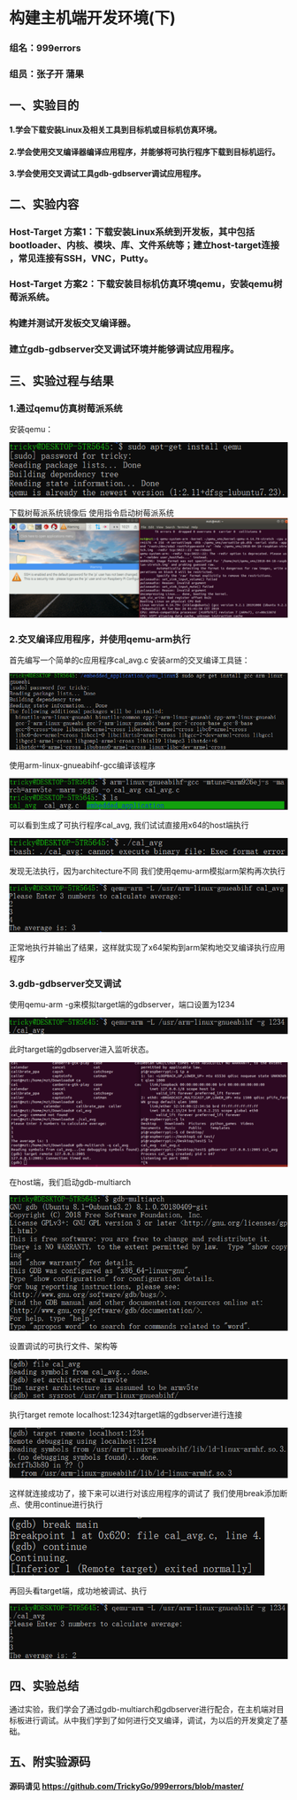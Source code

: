 # 构建主机端开发环境(下)

### 组名：999errors
### 组员：张子开 蒲果

## 一、实验目的
#### 1.学会下载安装Linux及相关工具到目标机或目标机仿真环境。  
#### 2.学会使用交叉编译器编译应用程序，并能够将可执行程序下载到目标机运行。 
#### 3.学会使用交叉调试工具gdb-gdbserver调试应用程序。 

## 二、实验内容
### Host-Target 方案1：下载安装Linux系统到开发板，其中包括bootloader、内核、模块、库、文件系统等；建立host-target连接 ，常见连接有SSH，VNC，Putty。 
### Host-Target 方案2：下载安装目标机仿真环境qemu，安装qemu树莓派系统。
### 构建并测试开发板交叉编译器。 
### 建立gdb-gdbserver交叉调试环境并能够调试应用程序。 

## 三、实验过程与结果

### 1.通过qemu仿真树莓派系统
安装qemu：

![img](./img/install_qemu.png)

下载树莓派系统镜像后 使用指令启动树莓派系统
![img](./img/start.png)

### 2.交叉编译应用程序，并使用qemu-arm执行

首先编写一个简单的c应用程序cal_avg.c
安装arm的交叉编译工具链：

![img](./img/install_gcc-arm-linux-gnueabi.png)

使用arm-linux-gnueabihf-gcc编译该程序

![img](./img/1.png)

可以看到生成了可执行程序cal_avg, 我们试试直接用x64的host端执行

![img](./img/2.png)

发现无法执行，因为architecture不同
我们使用qemu-arm模拟arm架构再次执行

![img](./img/3.png)

正常地执行并输出了结果，这样就实现了x64架构到arm架构地交叉编译执行应用程序
### 3.gdb-gdbserver交叉调试
使用qemu-arm -g来模拟target端的gdbserver，端口设置为1234

![img](./img/4.png)

此时target端的gdbserver进入监听状态。

![img](./img/listen.png)

在host端，我们启动gdb-multiarch

![img](./img/6.png)

设置调试的可执行文件、架构等

![img](./img/7.png)

执行target remote localhost:1234对target端的gdbserver进行连接

![img](./img/8.png)

这样就连接成功了，接下来可以进行对该应用程序的调试了
我们使用break添加断点、使用continue进行执行

![img](./img/9.png)

再回头看target端，成功地被调试、执行

![img](./img/5.png)
## 四、实验总结
通过实验，我们学会了通过gdb-multiarch和gdbserver进行配合，在主机端对目标板进行调试。从中我们学到了如何进行交叉编译，调试，为以后的开发奠定了基础。


## 五、附实验源码

#### 源码请见 https://github.com/TrickyGo/999errors/blob/master/
